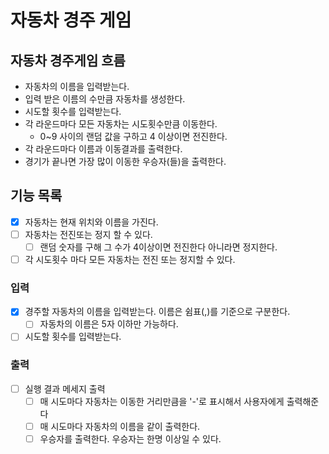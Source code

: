 # 자동차 경주 게임

## 자동차 경주게임 흐름
- 자동차의 이름을 입력받는다.
- 입력 받은 이름의 수만큼 자동차를 생성한다.
- 시도할 횟수를 입력받는다.
- 각 라운드마다 모든 자동차는 시도횟수만큼 이동한다.
  - 0~9 사이의 랜덤 값을 구하고 4 이상이면 전진한다.
- 각 라운드마다 이름과 이동결과를 출력한다.
- 경기가 끝나면 가장 많이 이동한 우승자(들)을 출력한다.

## 기능 목록
- [x] 자동차는 현재 위치와 이름을 가진다.
- [ ] 자동차는 전진또는 정지 할 수 있다.
  - [ ] 랜덤 숫자를 구해 그 수가 4이상이면 전진한다 아니라면 정지한다.
- [ ] 각 시도횟수 마다 모든 자동차는 전진 또는 정지할 수 있다.

### 입력

- [x] 경주할 자동차의 이름을 입력받는다. 이름은 쉼표(,)를 기준으로 구분한다.
    - [ ] 자동차의 이름은 5자 이하만 가능하다.

- [ ] 시도할 횟수를 입력받는다.

### 출력 

- [ ] 실행 결과 메세지 출력
  - [ ] 매 시도마다 자동차는 이동한 거리만큼을 '-'로 표시해서 사용자에게 출력해준다
  - [ ] 매 시도마다 자동차의 이름을 같이 출력한다.
  - [ ] 우승자를 출력한다. 우승자는 한명 이상일 수 있다.
